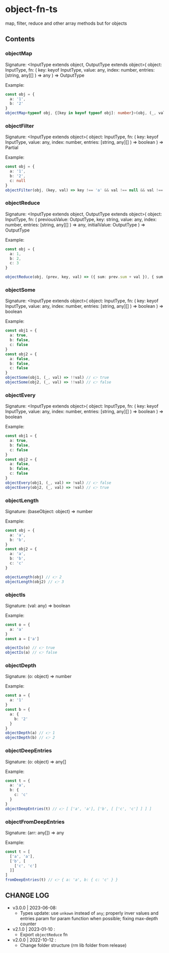 # object-fn-ts
map, filter, reduce and other array methods but for objects

## Contents

### objectMap
Signature: \<InputType extends object, OutputType extends object\>(
  object: InputType, 
  fn: (
    key: keyof InputType, 
    value: any,
    index: number,
    entries: [string, any][]
  ) => any
) => OutputType


Example:
```typescript
const obj = {
  a: '1',
  b: '2'
}
objectMap<typeof obj, {[key in keyof typeof obj]: number}>(obj, (_, val) => parseInt(val)) // 👉 { a: 1, b: 2 }
```

### objectFilter
Signature: \<InputType extends object\>(
  object: InputType,
  fn: (
    key: keyof InputType,
    value: any,
    index: number,
    entries: [string, any][]
  ) => boolean
) => Partial<InputType>


Example:
```typescript
const obj = {
  a: '1',
  b: '2',
  c: null
}
objectFilter(obj, (key, val) => key !== 'a' && val !== null && val !== undefined) // 👉 { b: '2 }
```

### objectReduce
Signature: \<InputType extends object, OutputType extends object\>(
  object: InputType, 
  fn: (
    previousValue: OutputType, 
    key: string, 
    value: any,
    index: number,
    entries: [string, any][]
  ) => any,
  initialValue: OutputType
) => OutputType


Example:
```typescript
const obj = {
  a: 1,
  b: 2,
  c: 3
}

objectReduce(obj, (prev, key, val) => ({ sum: prev.sum + val }), { sum: 0 }) // 👉 { sum: 6 }
```


### objectSome
Signature: \<InputType extends object\>(
  object: InputType,
  fn: (
    key: keyof InputType,
    value: any,
    index: number,
    entries: [string, any][]
  ) => boolean
) => boolean

Example:
```typescript
const obj1 = {
  a: true,
  b: false,
  c: false
}
const obj2 = {
  a: false,
  b: false,
  c: false
}
objectSome(obj1, (_, val) => !!val) // 👉 true
objectSome(obj2, (_, val) => !!val) // 👉 false
```


### objectEvery
Signature: \<InputType extends object\>(
  object: InputType,
  fn: (
    key: keyof InputType,
    value: any,
    index: number,
    entries: [string, any][]
  ) => boolean
) => boolean

Example:
```typescript
const obj1 = {
  a: true,
  b: false,
  c: false
}
const obj2 = {
  a: false,
  b: false,
  c: false
}
objectEvery(obj1, (_, val) => !val) // 👉 false
objectEvery(obj2, (_, val) => !val) // 👉 true
```


### objectLength
Signature: (baseObject: object) => number


Example:
```typescript
const obj = {
  a: 'a',
  b: 'b',
}
const obj2 = {
  a: 'a',
  b: 'b',
  c: 'c'
}

objectLength(obj) // 👉 2
objectLength(obj2) // 👉 3
```

### objectIs
Signature: (val: any) => boolean


Example:
```typescript
const o = {
  a: 'a'
}
const a = ['a']

objectIs(o) // 👉 true
objectIs(a) // 👉 false
```

### objectDepth
Signature:  (o: object) => number


Example: 
```typescript
const a = {
  a: '1'
}
const b = {
  a: {
    b: '2'
  }
}
objectDepth(a) // 👉 1
objectDepth(b) // 👉 2
```


### objectDeepEntries
Signature: (o: object) => any[]

Example:
```typescript
const t = {
  a: 'a',
  b: {
    c: 'c'
  }
}
objectDeepEntries(t) // 👉 [ ['a', 'a'], ['b', [ ['c', 'c'] ] ] ]
```


### objectFromDeepEntries
Signature: (arr: any[]) => any

Example:
```typescript
const t = [
  ['a', 'a'],
  ['b', [
    ['c', 'c']
  ]]
]
fromDeepEntries(t) // 👉 { a: 'a', b: { c: 'c' } }
```

## CHANGE LOG
- v3.0.0 | 2023-06-08:
  - Types update: use `unkown` instead of `any`; properly inver values and entries param for param function when possible; fixing max-depth counter
- v2.1.0 | 2023-01-10 :
  - Export `objectReduce` fn
- v2.0.0 | 2022-10-12 :
  - Change folder structure (rm lib folder from release)